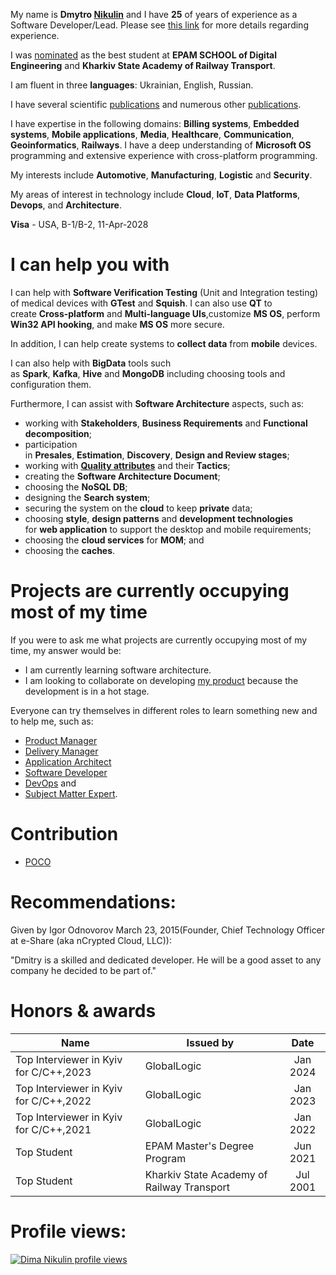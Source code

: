 My name is **Dmytro [Nikulin](./SecondNameHistory.md)** and I have **25** of years of experience as a Software Developer/Lead.
Please see [this link](./MyExperience.md) for more details regarding experience.

I was [nominated](https://github.com/dimanikulin#honors--awards) as the best student at **EPAM SCHOOL of Digital Engineering** and **Kharkiv State Academy of Railway Transport**.

I am fluent in three **languages**: Ukrainian, English, Russian.

I have several scientific [publications](./MySciencePublications.md) and numerous other [publications](./MyPublications.md).

I have expertise in the following domains: **Billing systems**, **Embedded systems**, **Mobile applications**, **Media**, **Healthcare**, **Communication**, **Geoinformatics**, **Railways**.
I have a deep understanding of **Microsoft OS** programming and extensive experience with cross-platform programming.

My interests include **Automotive**, **Manufacturing**, **Logistic** and **Security**.

My areas of interest in technology include **Cloud**, **IoT**, **Data Platforms**, **Devops**, and **Architecture**.

**Visa** - USA, B-1/B-2, 11-Apr-2028

# I can help you with
I can help with **Software Verification Testing** (Unit and Integration testing) of medical devices with **GTest** and **Squish**. 
I can also use **QT** to create **Cross-platform** and **Multi-language UIs**,customize **MS OS**, perform **Win32 API hooking**, and make **MS OS** more secure.

In addition, I can help create systems to **collect data** from **mobile** devices. 

I can also help with **BigData** tools such as **Spark**, **Kafka**, **Hive** and **MongoDB** including choosing tools and configuration them.

Furthermore, I can assist with **Software Architecture** aspects, such as:
- working with **Stakeholders**, **Business Requirements** and **Functional decomposition**;
- participation in **Presales**, **Estimation**, **Discovery**, **Design and Review stages**;
- working with **[Quality attributes](./QualityAttributes.md)** and their **Tactics**;
- creating the **Software Architecture Document**;
- choosing the **NoSQL DB**;
- designing the **Search system**;
- securing the system on the **cloud** to keep **private** data;
- choosing **style**, **design patterns** and **development technologies** for **web application** to support the desktop and mobile requirements;
- choosing the **cloud services** for **MOM**; and
- choosing the **caches**.

# Projects are currently occupying most of my time

If you were to ask me what projects are currently occupying most of my time, my answer would be:
- I am currently learning software architecture.
- I am looking to collaborate on developing [my product](https://github.com/dimanikulin/fva) because the development is in a hot stage.

Everyone can try themselves in different roles to learn something new and to help me, such as:
- [Product Manager](./WhatILearnedAsProductManager.md)
- [Delivery Manager](./WhatILearnedAsDeliveryManager.md) 
- [Application Architect](./WhatILearnedAsAppArchitect.md) 
- [Software Developer](./WhatILearnedAsSoftwareDeveloper.md)
- [DevOps](./WhatILearnedAsDevOps.md) and
- [Subject Matter Expert](./WhatILearnedAsSubjectMatterExpert.md). 

# Contribution 
- [POCO](https://github.com/dimanikulin/poco)

# Recommendations:
Given by Igor Odnovorov March 23, 2015(Founder, Chief Technology Officer at e-Share (aka nCrypted Cloud, LLC)):

"Dmitry is a skilled and dedicated developer. He will be a good asset to any company he decided to be part of."

# Honors & awards
|Name                                  |Issued by                                 |Date    | 
|--------------------------------------|------------------------------------------|:------:|
|Top Interviewer in Kyiv for C/C++,2023|GlobalLogic                               |Jan 2024| 
|Top Interviewer in Kyiv for C/C++,2022|GlobalLogic                               |Jan 2023| 
|Top Interviewer in Kyiv for C/C++,2021|GlobalLogic                               |Jan 2022| 
|Top Student                           |EPAM Master's Degree Program              |Jun 2021|
|Top Student                           |Kharkiv State Academy of Railway Transport|Jul 2001|

# Profile views:
[![Dima Nikulin profile views](https://u8views.com/api/v1/github/profiles/4226351/views/day-week-month-total-count.svg)](https://u8views.com/github/dimanikulin)